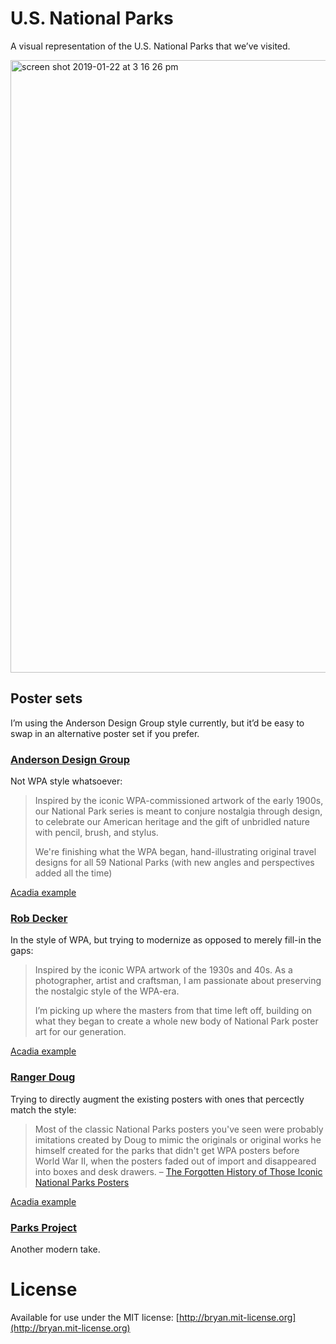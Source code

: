 # U.S. National Parks

A visual representation of the U.S. National Parks that we’ve visited.

<img width="980" alt="screen shot 2019-01-22 at 3 16 26 pm" src="https://user-images.githubusercontent.com/399560/51563201-b3dc6980-1e59-11e9-8c06-4b8e8dc79e1a.png">

## Poster sets

I’m using the Anderson Design Group style currently, but it’d be easy to swap in an alternative poster set if you prefer.

### [Anderson Design Group](https://www.andersondesigngroupstore.com/a/collections/60-american-national-parks)

Not WPA style whatsoever:

> Inspired by the iconic WPA-commissioned artwork of the early 1900s, our National Park series is meant to conjure nostalgia through design, to celebrate our American heritage and the gift of unbridled nature with pencil, brush, and stylus.
>
> We're finishing what the WPA began, hand-illustrating original travel designs for all 59 National Parks (with new angles and perspectives added all the time)

[Acadia example](https://s3.amazonaws.com/adg-bucket/acadia-national-park/1355-medium.jpg)

### [Rob Decker](https://www.national-park-posters.com/product-category/posters/)

In the style of WPA, but trying to modernize as opposed to merely fill-in the gaps:

> Inspired by the iconic WPA artwork of the 1930s and 40s. As a photographer, artist and craftsman, I am passionate about preserving the nostalgic style of the WPA-era.
>
> I’m picking up where the masters from that time left off, building on what they began to create a whole new body of National Park poster art for our generation.

[Acadia example](https://www.national-park-posters.com/wp-content/uploads/2014/11/acadia-national-park-1.jpg)

### [Ranger Doug](http://www.rangerdoug.com/posters)

Trying to directly augment the existing posters with ones that percectly match the style:

> Most of the classic National Parks posters you've seen were probably imitations created by Doug to mimic the originals or original works he himself created for the parks that didn't get WPA posters before World War II, when the posters faded out of import and disappeared into boxes and desk drawers.
> – [The Forgotten History of Those Iconic National Parks Posters](https://www.popularmechanics.com/adventure/outdoors/a22536/national-parks-posters/)

[Acadia example](https://www.rangerdoug.com/sites/default/files/Acadia-10.17.jpg)

### [Parks Project](https://www.parksproject.us/collections/national-park-posters)

Another modern take.

# License

Available for use under the MIT license: [http://bryan.mit-license.org](http://bryan.mit-license.org)
